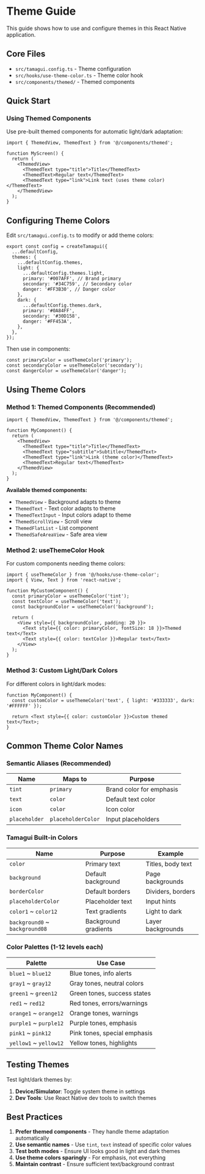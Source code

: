 # Theme Guide

This guide shows how to use and configure themes in this React Native application.

## Core Files

- `src/tamagui.config.ts` - Theme configuration
- `src/hooks/use-theme-color.ts` - Theme color hook
- `src/components/themed/` - Themed components

## Quick Start

### Using Themed Components

Use pre-built themed components for automatic light/dark adaptation:

```tsx
import { ThemedView, ThemedText } from '@/components/themed';

function MyScreen() {
  return (
    <ThemedView>
      <ThemedText type="title">Title</ThemedText>
      <ThemedText>Regular text</ThemedText>
      <ThemedText type="link">Link text (uses theme color)</ThemedText>
    </ThemedView>
  );
}
```

## Configuring Theme Colors

Edit `src/tamagui.config.ts` to modify or add theme colors:

```tsx
export const config = createTamagui({
  ...defaultConfig,
  themes: {
    ...defaultConfig.themes,
    light: {
      ...defaultConfig.themes.light,
      primary: '#007AFF', // Brand primary
      secondary: '#34C759', // Secondary color
      danger: '#FF3B30', // Danger color
    },
    dark: {
      ...defaultConfig.themes.dark,
      primary: '#0A84FF',
      secondary: '#30D158',
      danger: '#FF453A',
    },
  },
});
```

Then use in components:

```tsx
const primaryColor = useThemeColor('primary');
const secondaryColor = useThemeColor('secondary');
const dangerColor = useThemeColor('danger');
```

## Using Theme Colors

### Method 1: Themed Components (Recommended)

```tsx
import { ThemedView, ThemedText } from '@/components/themed';

function MyComponent() {
  return (
    <ThemedView>
      <ThemedText type="title">Title</ThemedText>
      <ThemedText type="subtitle">Subtitle</ThemedText>
      <ThemedText type="link">Link (theme color)</ThemedText>
      <ThemedText>Regular text</ThemedText>
    </ThemedView>
  );
}
```

**Available themed components:**

- `ThemedView` - Background adapts to theme
- `ThemedText` - Text color adapts to theme
- `ThemedTextInput` - Input colors adapt to theme
- `ThemedScrollView` - Scroll view
- `ThemedFlatList` - List component
- `ThemedSafeAreaView` - Safe area view

### Method 2: useThemeColor Hook

For custom components needing theme colors:

```tsx
import { useThemeColor } from '@/hooks/use-theme-color';
import { View, Text } from 'react-native';

function MyCustomComponent() {
  const primaryColor = useThemeColor('tint');
  const textColor = useThemeColor('text');
  const backgroundColor = useThemeColor('background');

  return (
    <View style={{ backgroundColor, padding: 20 }}>
      <Text style={{ color: primaryColor, fontSize: 18 }}>Themed text</Text>
      <Text style={{ color: textColor }}>Regular text</Text>
    </View>
  );
}
```

### Method 3: Custom Light/Dark Colors

For different colors in light/dark modes:

```tsx
function MyComponent() {
  const customColor = useThemeColor('text', { light: '#333333', dark: '#FFFFFF' });

  return <Text style={{ color: customColor }}>Custom themed text</Text>;
}
```

## Common Theme Color Names

### Semantic Aliases (Recommended)

| Name          | Maps to            | Purpose                  |
| ------------- | ------------------ | ------------------------ |
| `tint`        | `primary`          | Brand color for emphasis |
| `text`        | `color`            | Default text color       |
| `icon`        | `color`            | Icon color               |
| `placeholder` | `placeholderColor` | Input placeholders       |

### Tamagui Built-in Colors

| Name                           | Purpose              | Example           |
| ------------------------------ | -------------------- | ----------------- |
| `color`                        | Primary text         | Titles, body text |
| `background`                   | Default background   | Page backgrounds  |
| `borderColor`                  | Default borders      | Dividers, borders |
| `placeholderColor`             | Placeholder text     | Input hints       |
| `color1` ~ `color12`           | Text gradients       | Light to dark     |
| `background0` ~ `background08` | Background gradients | Layer backgrounds |

### Color Palettes (1-12 levels each)

| Palette                | Use Case                     |
| ---------------------- | ---------------------------- |
| `blue1` ~ `blue12`     | Blue tones, info alerts      |
| `gray1` ~ `gray12`     | Gray tones, neutral colors   |
| `green1` ~ `green12`   | Green tones, success states  |
| `red1` ~ `red12`       | Red tones, errors/warnings   |
| `orange1` ~ `orange12` | Orange tones, warnings       |
| `purple1` ~ `purple12` | Purple tones, emphasis       |
| `pink1` ~ `pink12`     | Pink tones, special emphasis |
| `yellow1` ~ `yellow12` | Yellow tones, highlights     |

## Testing Themes

Test light/dark themes by:

1. **Device/Simulator**: Toggle system theme in settings
2. **Dev Tools**: Use React Native dev tools to switch themes

## Best Practices

1. **Prefer themed components** - They handle theme adaptation automatically
2. **Use semantic names** - Use `tint`, `text` instead of specific color values
3. **Test both modes** - Ensure UI looks good in light and dark themes
4. **Use theme colors sparingly** - For emphasis, not everything
5. **Maintain contrast** - Ensure sufficient text/background contrast

